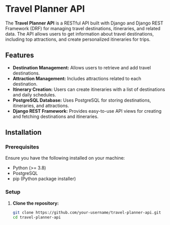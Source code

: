 # Travel Planner API

The **Travel Planner API** is a RESTful API built with Django and Django REST Framework (DRF) for managing travel destinations, itineraries, and related data. The API allows users to get information about travel destinations, including top attractions, and create personalized itineraries for trips.

## Features

- **Destination Management:** Allows users to retrieve and add travel destinations.
- **Attraction Management:** Includes attractions related to each destination.
- **Itinerary Creation:** Users can create itineraries with a list of destinations and daily schedules.
- **PostgreSQL Database:** Uses PostgreSQL for storing destinations, itineraries, and attractions.
- **Django REST Framework:** Provides easy-to-use API views for creating and fetching destinations and itineraries.

## Installation

### Prerequisites
Ensure you have the following installed on your machine:
- Python (>= 3.8)
- PostgreSQL
- pip (Python package installer)

### Setup

1. **Clone the repository:**
   ```bash
   git clone https://github.com/your-username/travel-planner-api.git
   cd travel-planner-api
